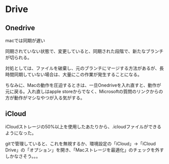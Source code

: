# Drive

## Onedrive

macでは同期が遅い

同期されていない状態で、変更していると、同期された段階で、新たなブランチが切られる。

対処としては、ファイルを破棄し、元のブランチにマージする方法があるが、長時間同期していない場合は、大量にこの作業が発生することになる。

ちなみに、Macの動作を圧迫するときは、一旦Onedriveを入れ直すと、動作が元に戻る。入れ直しはapple storeからでなく、Microsoftの質問のリンクからの方が動作がマシなやつが入る気がする。

## iCloud

iCloudストレージの50%以上を使用したあたりから、.icloudファイルができるようになった。

gitで管理していると、これを無視するか、環境設定の「iCloud」→「iCloud Drive」の「オプション」を開き、「Macストレージを最適化」のチェックを外すしかなさそう。。。
